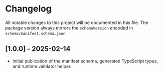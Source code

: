 # Changelog

All notable changes to this project will be documented in this file. The package version always mirrors the `schemaVersion` encoded in `schema/manifest.schema.json`.

## [1.0.0] - 2025-02-14

- Initial publication of the manifest schema, generated TypeScript types, and runtime validator helper.

